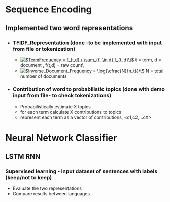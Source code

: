 # Sequence Encoding
## Implemented two word representations
* ### TFIDF_Representation (done -to be implemented with input from file or tokenization)
  
  + <a href="https://www.codecogs.com/eqnedit.php?latex=$TermFrequency&space;=&space;f_{t,d}&space;/&space;\sum_{t'&space;\in&space;d}&space;f_{t',d}$\\" target="_blank"><img src="https://latex.codecogs.com/gif.latex?$TermFrequency&space;=&space;f_{t,d}&space;/&space;\sum_{t'&space;\in&space;d}&space;f_{t',d}$\\" title="$TermFrequency = f_{t,d} / \sum_{t' \in d} f_{t',d}\t$ " /></a>
  t = term, d = document , f(t,d) = raw count\\
  + <a href="https://www.codecogs.com/eqnedit.php?latex=$Inverse_Document_Frequency&space;=&space;\log{\cfrac{N}{n_t}}$" target="_blank"><img src="https://latex.codecogs.com/gif.latex?$InverseDocumentFrequency&space;=&space;\log{\cfrac{N}{n_t}}$" title="$Inverse_Document_Frequency = \log{\cfrac{N}{n_t}}\t$" /></a>
  N = total number of documents
* ### Contribution of word to probabilistic topics (done with demo input from file- to check tokenizations)
  + Probabilistically estimate X topics
  + for each term calculate X contributions to topics
  + represent each term as a vector of contributions, <c1,c2,...cX>

# Neural Network Classifier
## LSTM RNN 
### Supervised learning - input dataset of sentences with labels (keep/not to keep)
+ Evaluate the two representations
+ Compare results between languages
